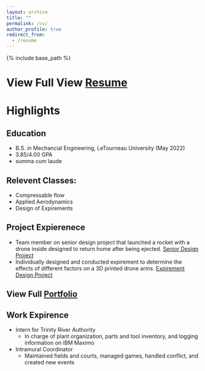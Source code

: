 ```yaml
---
layout: archive
title: ""
permalink: /cv/
author_profile: true
redirect_from:
  - /resume
---
```


{% include base_path %}


View Full View [Resume](https://camden-carroll.github.io/files/resume.pdf)
=====
  
  
Highlights
=====
## Education
* B.S. in Mechancial Engineering, LeTourneau University (May 2022)
* 3.85/4.00 GPA
* summa cum laude

## Relevent Classes: 
* Compressable flow 
* Applied Aerodynamics 
* Design of Expirements

## Project Expierenece
  * Team member on senior design project that launched a rocket with a drone inside designed to return home after being ejected.  [Senior Design Project](https://camden-carroll.github.io/portfolio/seniordesign)
  * Individually designed and conducted expirement to determine the effects of different factors on a 3D printed drone arms. [Expirement Design Project](https://camden-carroll.github.io/portfolio/expdesign)

## View Full [Portfolio](https://camden-carroll.github.io/portfolio)

## Work Expirence
* Intern for Trinity River Authority
   * In charge of plant organization, parts and tool inventory, and logging information on IBM Maximo
* Intramural Coordinator
   * Maintained fields and courts, managed games, handled conflict, and created new events



 
